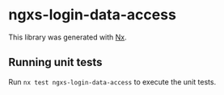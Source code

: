 # ngxs-login-data-access

This library was generated with [Nx](https://nx.dev).

## Running unit tests

Run `nx test ngxs-login-data-access` to execute the unit tests.
